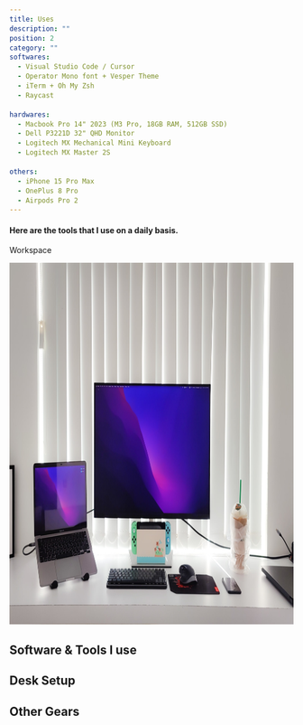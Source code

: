 ```yaml
---
title: Uses
description: ""
position: 2
category: ""
softwares:
  - Visual Studio Code / Cursor
  - Operator Mono font + Vesper Theme
  - iTerm + Oh My Zsh
  - Raycast

hardwares:
  - Macbook Pro 14" 2023 (M3 Pro, 18GB RAM, 512GB SSD)
  - Dell P3221D 32" QHD Monitor
  - Logitech MX Mechanical Mini Keyboard
  - Logitech MX Master 2S

others:
  - iPhone 15 Pro Max
  - OnePlus 8 Pro
  - Airpods Pro 2
---
```


#### Here are the tools that I use on a daily basis.

<badge>Workspace</badge>

<img src="/setup.jpg"   width="1280" height="640" alt=""/>

## Software & Tools I use

<list :items="softwares"></list>

## Desk Setup

<list :items="hardwares"></list>

## Other Gears

<list :items="others"></list>
